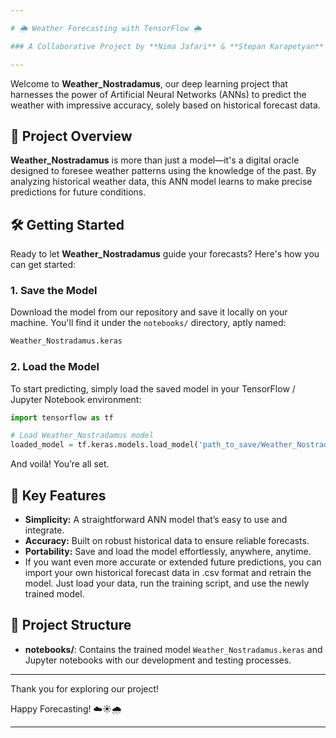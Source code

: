 ```yaml
---

# 🌦️ Weather Forecasting with TensorFlow 🌦️

### A Collaborative Project by **Nima Jafari** & **Stepan Karapetyan**

---
```


Welcome to **Weather_Nostradamus**, our deep learning project that harnesses the power of Artificial Neural Networks (ANNs) to predict the weather with impressive accuracy, solely based on historical forecast data.

## 🌟 Project Overview

**Weather_Nostradamus** is more than just a model—it's a digital oracle designed to foresee weather patterns using the knowledge of the past. By analyzing historical weather data, this ANN model learns to make precise predictions for future conditions.

## 🛠️ Getting Started

Ready to let **Weather_Nostradamus** guide your forecasts? Here's how you can get started:

### 1. Save the Model

Download the model from our repository and save it locally on your machine. You'll find it under the `notebooks/` directory, aptly named:

```bash
Weather_Nostradamus.keras
```

### 2. Load the Model

To start predicting, simply load the saved model in your TensorFlow / Jupyter Notebook environment:

```python
import tensorflow as tf

# Load Weather_Nostradamus model
loaded_model = tf.keras.models.load_model('path_to_save/Weather_Nostradamus.keras')
```

And voilà! You’re all set.

## 🎯 Key Features

- **Simplicity:** A straightforward ANN model that’s easy to use and integrate.
- **Accuracy:** Built on robust historical data to ensure reliable forecasts.
- **Portability:** Save and load the model effortlessly, anywhere, anytime.
- If you want even more accurate or extended future predictions, you can import your own historical forecast data in .csv format and retrain the model. Just load your data, run the training script, and use the newly trained model.

## 📂 Project Structure

- **notebooks/**: Contains the trained model `Weather_Nostradamus.keras` and Jupyter notebooks with our development and testing processes.

---

Thank you for exploring our project!

Happy Forecasting! ☁️☀️🌧️

---

